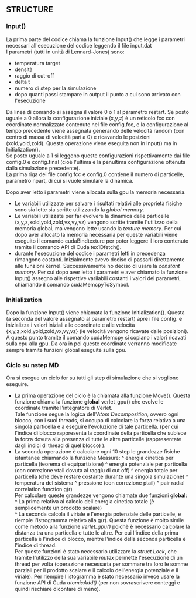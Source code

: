 ## STRUCTURE

### Input()  

La prima parte del codice chiama la funzione Input() che legge i parametri necessari all'esecuzione del codice leggendo il file input.dat    
I parametri (tutti in unità di Lennard-Jones) sono:  
- temperatura target
- densità 
- raggio di cut-off
- delta t
- numero di step per la simulazione
- dopo quanti passi stampare in output il punto a cui sono arrivato con l'esecuzione  
  
Da linea di comando si assegna il valore 0 o 1 al parametro restart. Se posto uguale a 0 allora la configurazione iniziale (x,y,z) è un reticolo fcc con coordinate normalizzate contenute nel file config.fcc, e la configurazione al tempo precedente viene assegnata generando delle velocità random (con centro di massa di velocità pari a 0) e ricavando le posizioni (xold,yold,zold). Questa operazione viene eseguita non in Input() ma in Initialization().   
Se posto uguale a 1 si leggono queste configurazioni rispettivamente dai file config.0 e config.final (cioè l'ultima e la penultima configurazione ottenuta dalla simulazione precedente).   
La prima riga dei file config.fcc e config.0 contiene il numero di particelle, parametro npart, di cui si vuole simulare la dinamica.  

Dopo aver letto i parametri viene allocata sulla gpu la memoria necessaria.  
- Le variabili utilizzate per salvare i risultati relativi alle proprietà fisiche sono sia lette sia scritte utilizzando la *global memory*.   
- Le variabili utilizzate per far evolvere la dinamica delle particelle (x,y,z,xold,yold,zold,vx,vy,vz) vengono scritte tramite l'utilizzo della memoria global, ma vengono lette usando la *texture memory*. Per cui dopo aver allocato la memoria necessaria per queste variabili viene eseguito il comando cudaBindtexture per poter leggere il loro contenuto tramite il comando API di Cuda tex1Dfetch().  
- durante l'esecuzione del codice i parametri letti in precedenza rimangono costanti. Inizialmente avevo deciso di passarli direttamente alle funzioni kernel. Successivamente ho deciso di usare la *constant memory*. Per cui dopo aver letto i parametri e aver chiamato la funzione Input() assegno alle rispettive varilabili costanti i valori dei parametri, chiamando il comando cudaMemcpyToSymbol.

### Initialization

Dopo la funzione Input() viene chiamata la funzione Initialization(). Questa (a seconda del valore assegnato al parametro restart) apre i file config. e inizializza i valori iniziali alle coordinate e alle velocità {x,y,z,xold,yold,zold,vx,vy,vz} (le velocità vengono ricavate dalle posizioni).  
A questo punto tramite il comando cudaMemcpy si copiano i valori ricavati sulla cpu alla gpu. Da ora in poi queste coordinate verranno modificate sempre tramite funzioni global eseguite sulla gpu.    

### Ciclo su nstep MD

Ora si esegue un ciclo for su tutti gli step di simulazione che si vogliono eseguire.  
- La prima operazione del ciclo è la chiamata alla funzione Move(). Questa funzione chiama la funzione __global__ verlet_gpu() che evolve le coordinate tramite l'integratore di Verlet.  
Tale funzione segue la logica dell'*Atom Decomposition*, ovvero ogni blocco, con i suoi threads, si occupa di calcolare la forza relativa a una singola particella e a eseguire l'evoluzione di tale particella. (per cui l'indice di blocco rappresenta la coordinate della particella che subisce la forza dovuta alla presenza di tutte le altre particelle (rappresentate dagli indici di thread di quel blocco) ).  
- La seconda operazione è calcolare ogni 10 step le grandezze fisiche istantanee chiamando la funzione Measure: 
	^ energia cinetica per particella (teorema di equipartizione)
	^ energia potenziale per particella (con correzione vtail dovuta al raggiu di cut off)
	^ energia totale per particella (che deve restare costante durante una singola simulazione)
	^ temperatura del sistema
	^ pressione (con correzione ptail)
	^ pair radial correlation function g(r)  
Per calcolare queste grandezze vengono chiamate due funzioni __global__:   
	^ La prima relativa al calcolo dell'energia cinetica totale (è semplicemente un prodotto scalare)   
	^ La seconda calcola il viriale e l'energia potenziale delle particelle, e riempie l'istrogramma relativo alla g(r). Questa funzione è molto simile come metodo alla funzione *verlet_gpu()* poichè è necessario calcolare la distanza tra una particella e tutte le altre. Per cui l'indice della prima particella è l'indice di blocco, mentre l'indice della seconda particella è l'indice di thread.  
Per queste funzioni è stato necessario utilizzare la *struct Lock*, che tramite l'utilizzo della sua variabile *mutex* permette l'esecuzione di un thread per volta (operazione necessaria per sommare tra loro le somme parziali per il prodotto scalare e il calcolo dell'energia potenziale e il viriale). Per riempire l'istogramma è stato necessario invece usare la funzione API di Cuda *atomicAdd()* (per non sovrascrivere conteggi e quindi rischiare dicontare di meno).
    

